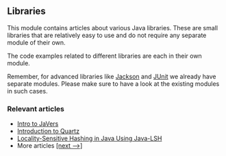 ## Libraries

This module contains articles about various Java libraries. 
These are small libraries that are relatively easy to use and do not require any separate module of their own.

The code examples related to different libraries are each in their own module.

Remember, for advanced libraries like [Jackson](/jackson) and [JUnit](/testing-modules) we already have separate modules. Please make sure to have a look at the existing modules in such cases.

### Relevant articles
- [Intro to JaVers](https://www.baeldung.com/javers)
- [Introduction to Quartz](https://www.baeldung.com/quartz)
- [Locality-Sensitive Hashing in Java Using Java-LSH](https://www.baeldung.com/locality-sensitive-hashing)
- More articles [[next -->]](/libraries-2)
